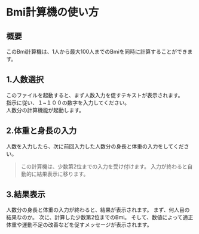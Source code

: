 # Bmi計算機の使い方
## 概要

このBmi計算機は、1人から最大100人までのBmiを同時に計算することができます。  

## 1.人数選択
このファイルを起動すると、まず人数入力を促すテキストが表示されます。  
指示に従い、１~１００の数字を入力してください。  
人数分の計算機能が起動します。
## 2.体重と身長の入力
人数を入力したら、次に前回入力した人数分の身長と体重の入力をしてください。  
>この計算機は、少数第2位までの入力を受け付けます。
入力が終わると自動的に結果表示に移ります。
## 3.結果表示
人数分の身長と体重の入力が終わると、結果が表示されます。
まず、何人目の結果なのか。
次に、計算した少数第2位までのBmi。
そして、数値によって適正体重や運動不足の改善などを促すメッセージが表示されます。
